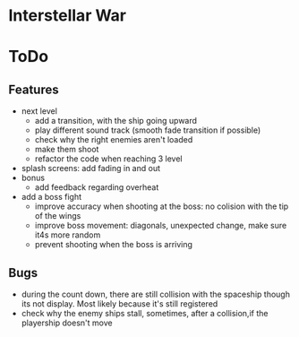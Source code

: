 # Interstellar War

# ToDo
## Features
- next level
  - add a transition, with the ship going upward
  - play different sound track (smooth fade transition if possible)
  - check why the right enemies aren't loaded
  - make them shoot
  - refactor the code when reaching 3 level
- splash screens: add fading in and out
- bonus
    - add feedback regarding overheat
- add a boss fight
    - improve accuracy when shooting at the boss: no colision with the tip of the wings
    - improve boss movement: diagonals, unexpected change, make sure it4s more random
    - prevent shooting when the boss is arriving

## Bugs
- during the count down, there are still collision with the spaceship though its not display. Most likely because it's still registered
- check why the enemy ships stall, sometimes, after a collision,if the playership doesn't move